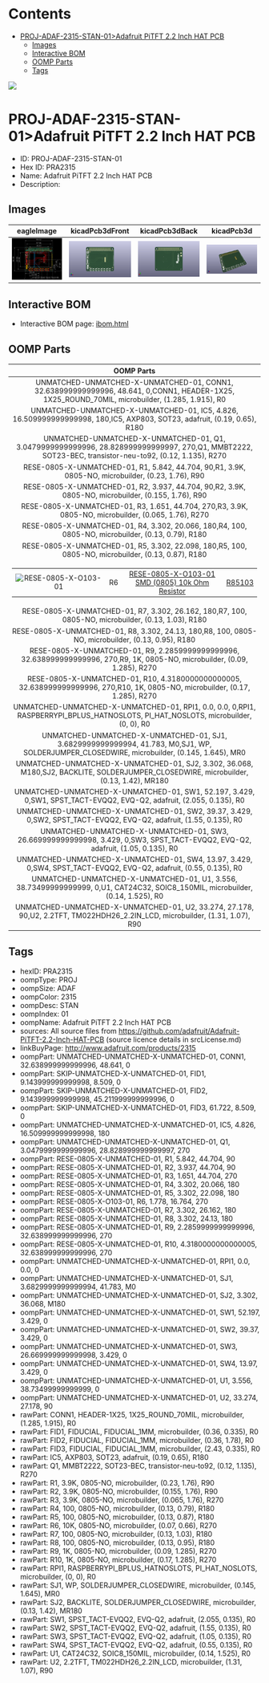 



Contents
========

* [PROJ-ADAF-2315-STAN-01>Adafruit PiTFT 2.2 Inch HAT PCB](#proj-adaf-2315-stan-01adafruit-pitft-22-inch-hat-pcb)
	* [Images](#images)
	* [Interactive BOM](#interactive-bom)
	* [OOMP Parts](#oomp-parts)
	* [Tags](#tags)
  
![][im]
# PROJ-ADAF-2315-STAN-01>Adafruit PiTFT 2.2 Inch HAT PCB

- ID: PROJ-ADAF-2315-STAN-01
- Hex ID: PRA2315
- Name: Adafruit PiTFT 2.2 Inch HAT PCB
- Description: 

## Images
  
  

|eagleImage|kicadPcb3dFront|kicadPcb3dBack|kicadPcb3d|
| :---: | :---: | :---: | :---: |
|[![eagleImage](eagleImage_140.png)](eagleImage_600.png)|[![kicadPcb3dFront](kicadPcb3dFront_140.png)](kicadPcb3dFront_600.png)|[![kicadPcb3dBack](kicadPcb3dBack_140.png)](kicadPcb3dBack_600.png)|[![kicadPcb3d](kicadPcb3d_140.png)](kicadPcb3d_600.png)|

## Interactive BOM

- Interactive BOM page: [ibom.html](kicad/bom/ibom.html)

## OOMP Parts
  

|OOMP Parts|
| :---: |
|UNMATCHED-UNMATCHED-X-UNMATCHED-01, CONN1, 32.638999999999996, 48.641, 0,CONN1, HEADER-1X25, 1X25_ROUND_70MIL, microbuilder, (1.285, 1.915), R0|
|UNMATCHED-UNMATCHED-X-UNMATCHED-01, IC5, 4.826, 16.509999999999998, 180,IC5, AXP803, SOT23, adafruit, (0.19, 0.65), R180|
|UNMATCHED-UNMATCHED-X-UNMATCHED-01, Q1, 3.0479999999999996, 28.828999999999997, 270,Q1, MMBT2222, SOT23-BEC, transistor-neu-to92, (0.12, 1.135), R270|
|RESE-0805-X-UNMATCHED-01, R1, 5.842, 44.704, 90,R1, 3.9K, 0805-NO, microbuilder, (0.23, 1.76), R90|
|RESE-0805-X-UNMATCHED-01, R2, 3.937, 44.704, 90,R2, 3.9K, 0805-NO, microbuilder, (0.155, 1.76), R90|
|RESE-0805-X-UNMATCHED-01, R3, 1.651, 44.704, 270,R3, 3.9K, 0805-NO, microbuilder, (0.065, 1.76), R270|
|RESE-0805-X-UNMATCHED-01, R4, 3.302, 20.066, 180,R4, 100, 0805-NO, microbuilder, (0.13, 0.79), R180|
|RESE-0805-X-UNMATCHED-01, R5, 3.302, 22.098, 180,R5, 100, 0805-NO, microbuilder, (0.13, 0.87), R180|
|<table><tr><td>![RESE-0805-X-O103-01](https://raw.githubusercontent.com/oomlout/oomlout_OOMP_parts/main/RESE-0805-X-O103-01/image_140.jpg)</td><td> R6</td><td>[RESE-0805-X-O103-01<br>SMD (0805) 10k Ohm Resistor](https://github.com/oomlout/oomlout_OOMP_parts/tree/main/RESE-0805-X-O103-01/)</td><td>[R85103](https://github.com/oomlout/oomlout_OOMP_parts/tree/main/RESE-0805-X-O103-01/)</td></tr></table>|
|RESE-0805-X-UNMATCHED-01, R7, 3.302, 26.162, 180,R7, 100, 0805-NO, microbuilder, (0.13, 1.03), R180|
|RESE-0805-X-UNMATCHED-01, R8, 3.302, 24.13, 180,R8, 100, 0805-NO, microbuilder, (0.13, 0.95), R180|
|RESE-0805-X-UNMATCHED-01, R9, 2.2859999999999996, 32.638999999999996, 270,R9, 1K, 0805-NO, microbuilder, (0.09, 1.285), R270|
|RESE-0805-X-UNMATCHED-01, R10, 4.3180000000000005, 32.638999999999996, 270,R10, 1K, 0805-NO, microbuilder, (0.17, 1.285), R270|
|UNMATCHED-UNMATCHED-X-UNMATCHED-01, RPI1, 0.0, 0.0, 0,RPI1, RASPBERRYPI_BPLUS_HATNOSLOTS, PI_HAT_NOSLOTS, microbuilder, (0, 0), R0|
|UNMATCHED-UNMATCHED-X-UNMATCHED-01, SJ1, 3.6829999999999994, 41.783, M0,SJ1, WP, SOLDERJUMPER_CLOSEDWIRE, microbuilder, (0.145, 1.645), MR0|
|UNMATCHED-UNMATCHED-X-UNMATCHED-01, SJ2, 3.302, 36.068, M180,SJ2, BACKLITE, SOLDERJUMPER_CLOSEDWIRE, microbuilder, (0.13, 1.42), MR180|
|UNMATCHED-UNMATCHED-X-UNMATCHED-01, SW1, 52.197, 3.429, 0,SW1, SPST_TACT-EVQQ2, EVQ-Q2, adafruit, (2.055, 0.135), R0|
|UNMATCHED-UNMATCHED-X-UNMATCHED-01, SW2, 39.37, 3.429, 0,SW2, SPST_TACT-EVQQ2, EVQ-Q2, adafruit, (1.55, 0.135), R0|
|UNMATCHED-UNMATCHED-X-UNMATCHED-01, SW3, 26.669999999999998, 3.429, 0,SW3, SPST_TACT-EVQQ2, EVQ-Q2, adafruit, (1.05, 0.135), R0|
|UNMATCHED-UNMATCHED-X-UNMATCHED-01, SW4, 13.97, 3.429, 0,SW4, SPST_TACT-EVQQ2, EVQ-Q2, adafruit, (0.55, 0.135), R0|
|UNMATCHED-UNMATCHED-X-UNMATCHED-01, U1, 3.556, 38.73499999999999, 0,U1, CAT24C32, SOIC8_150MIL, microbuilder, (0.14, 1.525), R0|
|UNMATCHED-UNMATCHED-X-UNMATCHED-01, U2, 33.274, 27.178, 90,U2, 2.2TFT, TM022HDH26_2.2IN_LCD, microbuilder, (1.31, 1.07), R90|

## Tags

- hexID: PRA2315
- oompType: PROJ
- oompSize: ADAF
- oompColor: 2315
- oompDesc: STAN
- oompIndex: 01
- oompName: Adafruit PiTFT 2.2 Inch HAT PCB
- sources: All source files from https://github.com/adafruit/Adafruit-PiTFT-2.2-Inch-HAT-PCB (source licence details in srcLicense.md)
- linkBuyPage: http://www.adafruit.com/products/2315
- oompPart: UNMATCHED-UNMATCHED-X-UNMATCHED-01, CONN1, 32.638999999999996, 48.641, 0
- oompPart: SKIP-UNMATCHED-X-UNMATCHED-01, FID1, 9.143999999999998, 8.509, 0
- oompPart: SKIP-UNMATCHED-X-UNMATCHED-01, FID2, 9.143999999999998, 45.211999999999996, 0
- oompPart: SKIP-UNMATCHED-X-UNMATCHED-01, FID3, 61.722, 8.509, 0
- oompPart: UNMATCHED-UNMATCHED-X-UNMATCHED-01, IC5, 4.826, 16.509999999999998, 180
- oompPart: UNMATCHED-UNMATCHED-X-UNMATCHED-01, Q1, 3.0479999999999996, 28.828999999999997, 270
- oompPart: RESE-0805-X-UNMATCHED-01, R1, 5.842, 44.704, 90
- oompPart: RESE-0805-X-UNMATCHED-01, R2, 3.937, 44.704, 90
- oompPart: RESE-0805-X-UNMATCHED-01, R3, 1.651, 44.704, 270
- oompPart: RESE-0805-X-UNMATCHED-01, R4, 3.302, 20.066, 180
- oompPart: RESE-0805-X-UNMATCHED-01, R5, 3.302, 22.098, 180
- oompPart: RESE-0805-X-O103-01, R6, 1.778, 16.764, 270
- oompPart: RESE-0805-X-UNMATCHED-01, R7, 3.302, 26.162, 180
- oompPart: RESE-0805-X-UNMATCHED-01, R8, 3.302, 24.13, 180
- oompPart: RESE-0805-X-UNMATCHED-01, R9, 2.2859999999999996, 32.638999999999996, 270
- oompPart: RESE-0805-X-UNMATCHED-01, R10, 4.3180000000000005, 32.638999999999996, 270
- oompPart: UNMATCHED-UNMATCHED-X-UNMATCHED-01, RPI1, 0.0, 0.0, 0
- oompPart: UNMATCHED-UNMATCHED-X-UNMATCHED-01, SJ1, 3.6829999999999994, 41.783, M0
- oompPart: UNMATCHED-UNMATCHED-X-UNMATCHED-01, SJ2, 3.302, 36.068, M180
- oompPart: UNMATCHED-UNMATCHED-X-UNMATCHED-01, SW1, 52.197, 3.429, 0
- oompPart: UNMATCHED-UNMATCHED-X-UNMATCHED-01, SW2, 39.37, 3.429, 0
- oompPart: UNMATCHED-UNMATCHED-X-UNMATCHED-01, SW3, 26.669999999999998, 3.429, 0
- oompPart: UNMATCHED-UNMATCHED-X-UNMATCHED-01, SW4, 13.97, 3.429, 0
- oompPart: UNMATCHED-UNMATCHED-X-UNMATCHED-01, U1, 3.556, 38.73499999999999, 0
- oompPart: UNMATCHED-UNMATCHED-X-UNMATCHED-01, U2, 33.274, 27.178, 90
- rawPart: CONN1, HEADER-1X25, 1X25_ROUND_70MIL, microbuilder, (1.285, 1.915), R0
- rawPart: FID1, FIDUCIAL, FIDUCIAL_1MM, microbuilder, (0.36, 0.335), R0
- rawPart: FID2, FIDUCIAL, FIDUCIAL_1MM, microbuilder, (0.36, 1.78), R0
- rawPart: FID3, FIDUCIAL, FIDUCIAL_1MM, microbuilder, (2.43, 0.335), R0
- rawPart: IC5, AXP803, SOT23, adafruit, (0.19, 0.65), R180
- rawPart: Q1, MMBT2222, SOT23-BEC, transistor-neu-to92, (0.12, 1.135), R270
- rawPart: R1, 3.9K, 0805-NO, microbuilder, (0.23, 1.76), R90
- rawPart: R2, 3.9K, 0805-NO, microbuilder, (0.155, 1.76), R90
- rawPart: R3, 3.9K, 0805-NO, microbuilder, (0.065, 1.76), R270
- rawPart: R4, 100, 0805-NO, microbuilder, (0.13, 0.79), R180
- rawPart: R5, 100, 0805-NO, microbuilder, (0.13, 0.87), R180
- rawPart: R6, 10K, 0805-NO, microbuilder, (0.07, 0.66), R270
- rawPart: R7, 100, 0805-NO, microbuilder, (0.13, 1.03), R180
- rawPart: R8, 100, 0805-NO, microbuilder, (0.13, 0.95), R180
- rawPart: R9, 1K, 0805-NO, microbuilder, (0.09, 1.285), R270
- rawPart: R10, 1K, 0805-NO, microbuilder, (0.17, 1.285), R270
- rawPart: RPI1, RASPBERRYPI_BPLUS_HATNOSLOTS, PI_HAT_NOSLOTS, microbuilder, (0, 0), R0
- rawPart: SJ1, WP, SOLDERJUMPER_CLOSEDWIRE, microbuilder, (0.145, 1.645), MR0
- rawPart: SJ2, BACKLITE, SOLDERJUMPER_CLOSEDWIRE, microbuilder, (0.13, 1.42), MR180
- rawPart: SW1, SPST_TACT-EVQQ2, EVQ-Q2, adafruit, (2.055, 0.135), R0
- rawPart: SW2, SPST_TACT-EVQQ2, EVQ-Q2, adafruit, (1.55, 0.135), R0
- rawPart: SW3, SPST_TACT-EVQQ2, EVQ-Q2, adafruit, (1.05, 0.135), R0
- rawPart: SW4, SPST_TACT-EVQQ2, EVQ-Q2, adafruit, (0.55, 0.135), R0
- rawPart: U1, CAT24C32, SOIC8_150MIL, microbuilder, (0.14, 1.525), R0
- rawPart: U2, 2.2TFT, TM022HDH26_2.2IN_LCD, microbuilder, (1.31, 1.07), R90



[im]: kicadPcb3d_450.png
